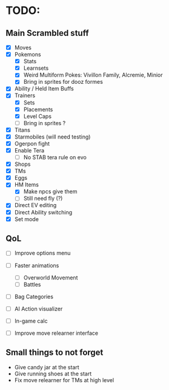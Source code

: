 # TODO:

## Main Scrambled stuff
- [x] Moves
- [x] Pokemons
    - [x] Stats
    - [x] Learnsets
    - [x] Weird Multiform Pokes: Vivillon Family, Alcremie, Minior
    - [x] Bring in sprites for dooz formes
- [x] Ability / Held Item Buffs
- [x] Trainers
    - [x] Sets
    - [x] Placements
    - [x] Level Caps
    - [ ] Bring in sprites ?
- [x] Titans
- [x] Starmobiles (will need testing)
- [x] Ogerpon fight
- [x] Enable Tera
    - [ ] No STAB tera rule on evo
- [x] Shops
- [x] TMs
- [x] Eggs
- [x] HM Items
    - [x] Make npcs give them
    - [ ] Still need fly (?)
- [X] Direct EV editing
- [X] Direct Ability switching
- [X] Set mode

## QoL
- [ ] Improve options menu
- [ ] Faster animations
    - [ ] Overworld Movement
    - [ ] Battles
- [ ] Bag Categories
- [ ] AI Action visualizer
- [ ] In-game calc
- [ ] Improve move relearner interface


## Small things to not forget
- Give candy jar at the start
- Give running shoes at the start
- Fix move relearner for TMs at high level